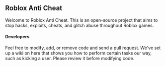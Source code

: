 ## Roblox Anti Cheat
Welcome to Roblox Anti Cheat. This is an open-source project that aims to stop hacks, exploits, cheats, and glitch abuse throughout Roblox games.

#### Developers
Feel free to modify, add, or remove code and send a pull request. We've set up a wiki on here that shows you how to perform certain tasks our way, such as kicking a user. Please review it before modifying code.